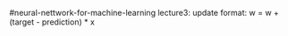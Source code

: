 #neural-nettwork-for-machine-learning
  lecture3:
      update format: w = w + (target - prediction) * x
